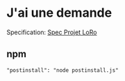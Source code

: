 # J'ai une demande

Specification: [Spec Projet LoRo](https://janikv.cloud/s/2PB3EQ27k8dMtn8)

## npm

`"postinstall": "node postinstall.js"`